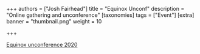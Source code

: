 +++
authors = ["Josh Fairhead"]
title = "Equinox Unconf"
description = "Online gathering and unconference"
[taxonomies]
tags = ["Event"]
[extra]
banner = "thumbnail.png"
weight = 10

+++

[Equinox unconference 2020](https://unconference.hackalong.io/)